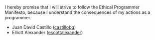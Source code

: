 I hereby promise that I will strive to follow the Ethical Programmer Manifesto, because I understand
the consequences of my actions as a programmer.

- Juan David Castillo ([castillobg](github.com/castillobg))
- Elliott Alexander ([escottalexander](github.com/escottalexander))